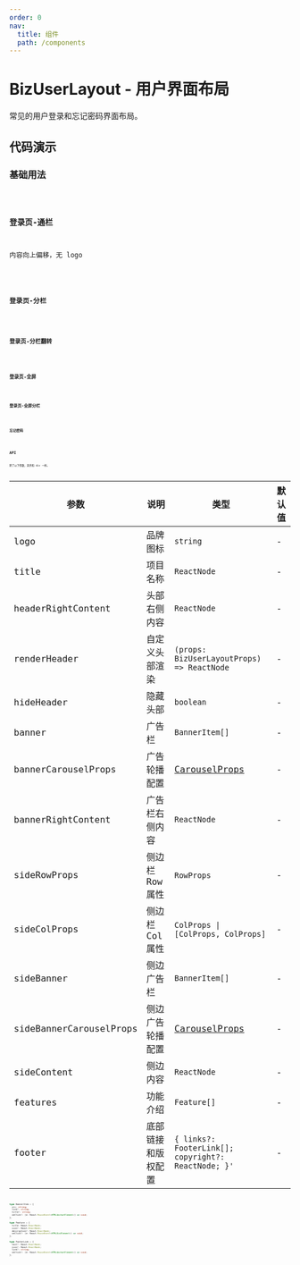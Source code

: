 ```yaml
---
order: 0
nav:
  title: 组件
  path: /components
---
```


# BizUserLayout - 用户界面布局

常见的用户登录和忘记密码界面布局。

## 代码演示

### 基础用法

<code src="./demos/basic.tsx" />

### 登录页-通栏

内容向上偏移，无 logo

<code src="./demos/coral.tsx" />

### 登录页-分栏

<code src="./demos/agent.tsx" />

### 登录页-分栏翻转

<code src="./demos/agent-reverse.tsx" />

### 登录页-全屏

<code src="./demos/fullscreen.tsx" />

### 登录页-全屏分栏

<code src="./demos/fullscreen-column.tsx" />

### 忘记密码

<code src="./demos/forget-password.tsx" />

## API

除了以下参数，其余和 div 一样。

| 参数 | 说明 | 类型 | 默认值 |
| --- | --- | --- | --- |
| logo | 品牌图标 | `string` | - |
| title | 项目名称 | `ReactNode` | - |
| headerRightContent | 头部右侧内容 | `ReactNode` | - |
| renderHeader | 自定义头部渲染 | `(props: BizUserLayoutProps) => ReactNode` | - |
| hideHeader | 隐藏头部 | `boolean` | - |
| banner | 广告栏 | `BannerItem[]` | - |
| bannerCarouselProps | 广告轮播配置 | [CarouselProps] | - |
| bannerRightContent | 广告栏右侧内容 | `ReactNode` | - |
| sideRowProps | 侧边栏 Row 属性 | `RowProps` | - |
| sideColProps | 侧边栏 Col 属性 | `ColProps \| [ColProps, ColProps]` | - |
| sideBanner | 侧边广告栏 | `BannerItem[]` | - |
| sideBannerCarouselProps | 侧边广告轮播配置 | [CarouselProps] | - |
| sideContent | 侧边内容 | `ReactNode` | - |
| features | 功能介绍 | `Feature[]` | - |
| footer | 底部链接和版权配置 | `{ links?: FooterLink[]; copyright?: ReactNode; }'` | - |

```typescript
type BannerItem = {
  src: string;
  link?: string;
  title?: string;
  onClick?: (e: React.MouseEvent<HTMLAnchorElement>) => void;
};

type Feature = {
  title: React.ReactNode;
  icon?: React.ReactNode;
  description?: React.ReactNode;
  onClick?: (e: React.MouseEvent<HTMLDivElement>) => void;
};

type FooterLink = {
  text?: React.ReactNode;
  icon?: React.ReactNode;
  link?: string;
  onClick?: (e: React.MouseEvent<HTMLAnchorElement>) => void;
};
```

[carouselprops]: https://ant-design.gitee.io/components/carousel-cn/#API
